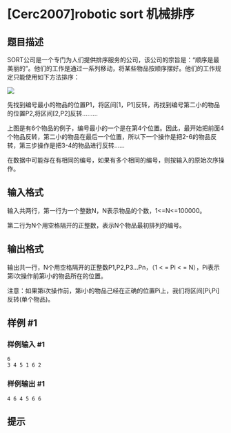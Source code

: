 # [Cerc2007]robotic sort 机械排序

## 题目描述

SORT公司是一个专门为人们提供排序服务的公司，该公司的宗旨是：“顺序是最美丽的”。他们的工作是通过一系列移动，将某些物品按顺序摆好。他们的工作规定只能使用如下方法排序：

![](https://cdn.luogu.com.cn/upload/pic/17272.png)

先找到编号最小的物品的位置P1，将区间[1，P1]反转，再找到编号第二小的物品的位置P2,将区间[2,P2]反转.........

上图是有6个物品的例子，编号最小的一个是在第4个位置。因此，最开始把前面4个物品反转，第二小的物品在最后一个位置，所以下一个操作是把2-6的物品反转，第三步操作是把3-4的物品进行反转……

在数据中可能存在有相同的编号，如果有多个相同的编号，则按输入的原始次序操作。

## 输入格式

输入共两行，第一行为一个整数N，N表示物品的个数，1<=N<=100000。

第二行为N个用空格隔开的正整数，表示N个物品最初排列的编号。

## 输出格式

输出共一行，N个用空格隔开的正整数P1,P2,P3…Pn，（1 < = Pi < = N），Pi表示第i次操作前第i小的物品所在的位置。

 注意：如果第i次操作前，第i小的物品己经在正确的位置Pi上，我们将区间[Pi,Pi]反转(单个物品)。

## 样例 #1

### 样例输入 #1
```
6
3 4 5 1 6 2
```

### 样例输出 #1

```
4 6 4 5 6 6
```

## 提示


